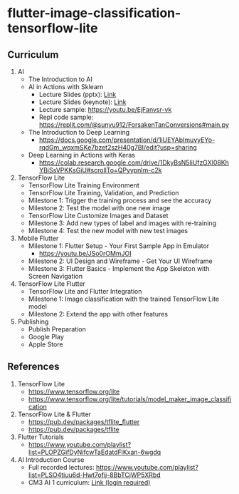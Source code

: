 # flutter-image-classification-tensorflow-lite

## Curriculum 

1. AI
   * The Introduction to AI 
   * AI in Actions with Sklearn
      * Lecture Slides (pptx): [Link](https://drive.google.com/file/d/1QaDNCroT7mR968lUs_43RR8QSu08eNkE/view?usp=sharing)
      * Lecture Slides (keynote): [Link](https://docs.google.com/presentation/d/1QfNrK_L4GrO6FQyZTCdpSGkWpw2EHN3M/edit?usp=sharing&ouid=104361959057037146246&rtpof=true&sd=true)
      * Lecture sample: https://youtu.be/EjFanvsr-vk
      * Repl code sample: https://replit.com/@sunyu912/ForsakenTanConversions#main.py
   * The Introduction to Deep Learning
      * https://docs.google.com/presentation/d/1iUEYAbImuvyEYo-rqdGm_wqxmSKe7bzet2szH40g7BI/edit?usp=sharing
   * Deep Learning in Actions with Keras 
      *  https://colab.research.google.com/drive/1DkyBsN5liUfzGXl08KhYBiSsVPKKsGiU#scrollTo=QPyypnIm-c2k
2. TensorFlow Lite
   * TensorFlow Lite Training Environment
   * TensorFlow Lite Training, Validation, and Prediction
   * Milestone 1: Trigger the training process and see the accuracy
   * Milestone 2: Test the model with one new image
   * TensorFlow Lite Customize Images and Dataset
   * Milestone 3: Add new types of label and images with re-training
   * Milestone 4: Test the new model with new test images
4. Mobile Flutter 
   * Milestone 1: Flutter Setup - Your First Sample App in Emulator
     * https://youtu.be/JSo0rOMmJOI
   * Milestone 2: UI Design and Wireframe - Get Your UI Wireframe
   * Milestone 3: Flutter Basics - Implement the App Skeleton with Screen Navigation 
5. TensorFlow Lite Flutter
   * TensorFlow Lite and Flutter Integration
   * Milestone 1: Image classification with the trained TensorFlow Lite model
   * Milestone 2: Extend the app with other features
6. Publishing
   * Publish Preparation
   * Google Play
   * Apple Store

## References
1. TensorFlow Lite
   * https://www.tensorflow.org/lite
   * https://www.tensorflow.org/lite/tutorials/model_maker_image_classification
2. TensorFlow Lite & Flutter 
   * https://pub.dev/packages/tflite_flutter
   * https://pub.dev/packages/tflite
3. Flutter Tutorials
   * https://www.youtube.com/playlist?list=PLOPZGifDyNifcwTaEdatdFlKxan-6wgdq
4. AI Introduction Course
   * Full recorded lectures: https://www.youtube.com/playlist?list=PLSO4tiuu6d-Hwt7ofij-8BbTCjWP5XRbd  
   * CM3 AI 1 curriculum: [Link (login required)](https://codingminds.cc/apps/academy/courses/5fb154a64561f22060615ee1)
 
